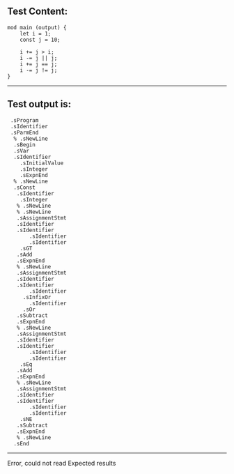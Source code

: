 
Test Content: 
-------------------------
```
mod main (output) {
    let i = 1;
    const j = 10;

    i += j > i;
    i -= j || j;
    i += j == j;
    i -= j != j;
}
```
------------------------
Test output is: 
-------------------------
```
 .sProgram
 .sIdentifier
 .sParmEnd
  % .sNewLine
  .sBegin
  .sVar
  .sIdentifier
    .sInitialValue
    .sInteger
    .sExpnEnd
  % .sNewLine
  .sConst
   .sIdentifier
    .sInteger
   % .sNewLine
   % .sNewLine
   .sAssignmentStmt
   .sIdentifier
   .sIdentifier
       .sIdentifier
       .sIdentifier
    .sGT
   .sAdd
   .sExpnEnd
   % .sNewLine
   .sAssignmentStmt
   .sIdentifier
   .sIdentifier
       .sIdentifier
     .sInfixOr
       .sIdentifier
     .sOr
   .sSubtract
   .sExpnEnd
   % .sNewLine
   .sAssignmentStmt
   .sIdentifier
   .sIdentifier
       .sIdentifier
       .sIdentifier
    .sEq
   .sAdd
   .sExpnEnd
   % .sNewLine
   .sAssignmentStmt
   .sIdentifier
   .sIdentifier
       .sIdentifier
       .sIdentifier
    .sNE
   .sSubtract
   .sExpnEnd
   % .sNewLine
  .sEnd

```
------------------------
Error, could not read Expected results

```